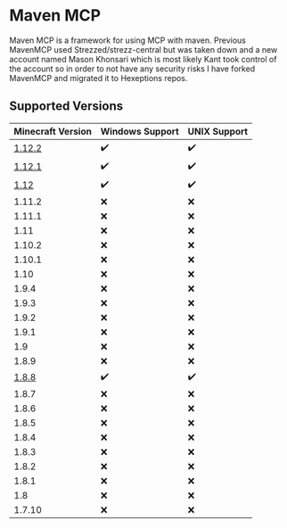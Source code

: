 # Maven MCP

Maven MCP is a framework for using MCP with maven. Previous MavenMCP used Strezzed/strezz-central but was taken down and a new account named Mason Khonsari which is most likely Kant took control of the account so in order to not have any security risks I have forked MavenMCP and migrated it to Hexeptions repos.

## Supported Versions 

| Minecraft Version                                          | Windows Support    | UNIX Support       |
| ---------------------------------------------------------- | ------------------ | ------------------ |
| [1.12.2](https://github.com/Hexeption/MavenMCP/tree/1.12.2) | :heavy_check_mark: |	:heavy_check_mark: |
| [1.12.1](https://github.com/Hexeption/MavenMCP/tree/1.12.1) | :heavy_check_mark: | :heavy_check_mark: |
| [1.12](https://github.com/Hexeption/MavenMCP/tree/1.12)     | :heavy_check_mark: | :heavy_check_mark: |
| 1.11.2                                                     | :x:                |	:x:                |
| 1.11.1                                                     | :x:                |	:x:                |
| 1.11                                                       | :x:                |	:x:                |
| 1.10.2                                                     | :x:                |	:x:                |
| 1.10.1                                                     | :x:                |	:x:                |
| 1.10                                                       | :x:                |	:x:                |
| 1.9.4                                                      | :x:                |	:x:                |
| 1.9.3                                                      | :x:                |	:x:                |
| 1.9.2                                                      | :x:                |	:x:                |
| 1.9.1                                                      | :x:                |	:x:                |
| 1.9                                                        | :x:                |	:x:                |
| 1.8.9                                                      | :x:                |	:x:                |
| [1.8.8](https://github.com/Hexeption/MavenMCP/tree/1.8.8)   | :heavy_check_mark: |	:heavy_check_mark: |
| 1.8.7                                                      | :x:                |	:x:                |
| 1.8.6                                                      | :x:                |	:x:                |
| 1.8.5                                                      | :x:                |	:x:                |
| 1.8.4                                                      | :x:                |	:x:                |
| 1.8.3                                                      | :x:                |	:x:                |
| 1.8.2                                                      | :x:                |	:x:                |
| 1.8.1                                                      | :x:                |	:x:                |
| 1.8                                                        | :x:                |	:x:                |
| 1.7.10                                                     | :x:                |	:x:                |
